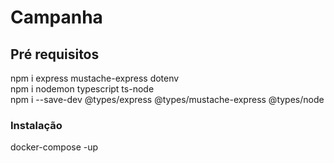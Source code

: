 # Campanha

## Pré requisitos
 npm i express mustache-express dotenv    
 npm i nodemon typescript ts-node     
 npm i --save-dev @types/express @types/mustache-express @types/node    


 ### Instalação
 docker-compose -up
